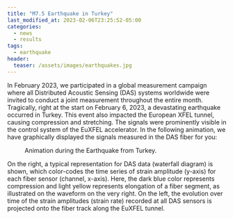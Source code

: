```yaml
---
title: "M7.5 Earthquake in Turkey"
last_modified_at: 2023-02-06T23:25:52-05:00
categories:
  - news
  - results
tags:
  - earthquake
header:
  teaser: /assets/images/earthquakes.jpg
---
```


In February 2023, we participated in a global measurement campaign where all Distributed Acoustic Sensing (DAS) systems worldwide were invited to conduct a joint measurement throughout the entire month. Tragically, right at the start on February 6, 2023, a devastating earthquake occurred in Turkey. This event also  impacted the European XFEL tunnel, causing compression and stretching. The signals were prominently visible in the control system of the EuXFEL accelerator. In the following animation, we have graphically displayed the signals measured in the DAS fiber for you:

<figure class="align-center">
  <img src="{{ site.url }}{{ site.baseurl }}/assets/animations/anim_EQ_turkey.mp4" alt="">
  <figcaption>Animation during the Earthquake from Turkey.</figcaption>
</figure> 

On the right, a typical representation for DAS data (waterfall diagram) is shown, which color-codes the time series of strain amplitude (y-axis) for each fiber sensor (channel, x-axis). Here, the dark blue color represents compression and light yellow represents elongation of a fiber segment, as illustrated on the waveform on the very right. On the left, the evolution over time of the strain amplitudes (strain rate) recorded at all DAS sensors is projected onto the fiber track along the EuXFEL tunnel.


